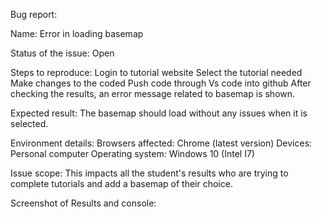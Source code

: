 Bug report:

Name:  Error in loading basemap 

Status of the issue: Open

Steps to reproduce: 
Login to tutorial website 
Select the tutorial needed 
Make changes to the coded
Push code through Vs code into github
After checking the results, an error message related to basemap is shown. 

Expected result: The basemap should load without any issues when it is selected. 

Environment details: 
 Browsers affected: Chrome (latest version) 
Devices: Personal computer
Operating system: Windows 10 (Intel I7) 

Issue scope: This impacts all the student's results who are trying to complete tutorials and add a basemap of their choice. 

Screenshot of Results and console:






